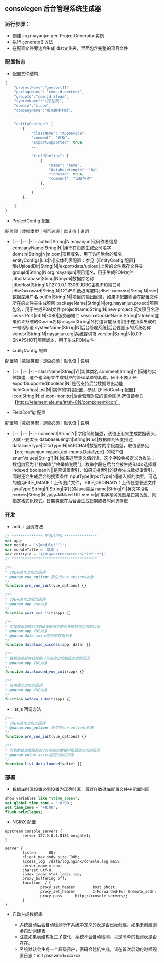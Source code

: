 ## consolegen 后台管理系统生成器

### 运行步骤：

- 创建 org.mayanjun.gen.ProjectGenerator 实例
- 执行 generate() 方法
- 在配置文件旁边会生成 dist文件夹，里面包含完整的项目文件

### 配置指南

- 配置文件结构

```javascript
{
    "projectName":"gentest11",
    "packageName": "com.jd.gentest",
    "groupId":"com.jd.zteam",
    "systemName":"北京法院",
    "domain":"m.com",
    "companyName":"京东数字科技",
    ...
    
    "entityConfigs": [
        {
            "className": "AppDevice",
            "comment": "设备",
            "exportSupported": true,
            ...
            
            "fieldConfigs": [
                {
                    "name": "name",
                    "databaseLength": "64",
                    "indexed": true,
                    "comment": "设备名称"
                },
                ...
            ]
        },
        ...
    ]
}
```

- ProjectConfig 配置

配置项 | 数据类型 | 是否必须 | 默认值 | 说明
- | :-: | :-: |-| -
author|String|N|mayanjun|代码作者信息
companyName|String|N||用于在页脚生成公司名字
domain|String|N|m.com|项目域名，用于访问后台的域名
entityConfigs|List|N||实体列表配置：参见【EntityConfig 配置】
fileUploadDir|String|N|/export/data/upload|上传的文件保存文件夹
groupId|String|N|org.mayanjun|项目组名，用于生成POM文件
jdbcDatabase|String|N|mydb|数据库名称
jdbcHost|String|N|127.0.0.1:3306|JDBC主机IP和端口号
jdbcPassword|String|N|123456|数据库密码
jdbcUsername|String|N|root|数据库用户名
outDir|String|N||项目的输出目录，如果不配置则会在配置文件所在的文件夹生成项目
packageName|String|N|org.mayanjun.project|项目包名，用于生成POM文件
projectName|String|N|new-project|英文项目名称
serverPort|int|N|8080|服务器端口
sessionCookieName|String|N|token|登录验证系统的Cookie名称
slogan|String|N|打造智能系统|用于在页脚生成的一句话标语
systemName|String|N|后台管理系统|后台要显示的系统名称
vendor|String|N|mayanjun.org|系统提供商
version|String|N|0.0.1-SNAPSHOT|项目版本，用于生成POM文件

- EntityConfig 配置

配置项 | 数据类型 | 是否必须 | 默认值 | 说明
- | :-: | :-: |-| -
className|String|Y||实体类名
comment|String|Y||简短的实体描述，这个也会用来生成对应的管理菜单的名称，因此不要太长
exportSupported|boolean|N||是否支持后台数据导出功能
fieldConfigs|List|N||实体的字段配置，参见【FieldConfig 配置】
icon|String|N|el-icon-monitor|后台管理对应的菜单图标,选值请参见【https://element.ele.me/#/zh-CN/component/icon】

- FieldConfig 配置

配置项 | 数据类型 | 是否必须 | 默认值 | 说明
- | :-: | :-: |-| -
comment|String|Y||字段简短描述，该值还用来生成数据表头，因此不要太长
databaseLength|String|N|64|数据库的长度描述
databaseType|DataType|N|VARCHAR|数据库的字段类型，取值请参见【org.mayanjun.myjack.api.enums.DataType】的枚举值
enumValues|String[]|N||如果这里定义值的话，这个字段会被定义为枚举： 数组内容为 ["枚举值","枚举值说明"]，枚举字段在后台会被生成Radio选择框
indexed|boolean|N||是否设置索引，如果支持索引的话会生成数据库索引，同时还会生成后台的搜索条件
inputType|InputType|N||输入框的类型，可选的值为FILE_IMAGE：上传图片文件， FILE_ORDINARY：上传任意普通文件
javaType|String|N|String|字段的Java类型
name|String|Y||英文字段名
pattern|String|N|yyyy-MM-dd HH:mm:ss|如果字段的类型是日期类型，则指定格式化模式。日期类型在后台会生成日期或者时间选择框


### 开发

- add.js 回调方法

```javascript
// ************** REQUIRED ***************
var app;
var module = '${module!""}';
var moduleTitle = '菜单';
var entityId = '${RequestParameters["id"]!""}';
// ***************************************

/**
* VUE初始化之前的回调
* @param vue_options 原生的vue options对象
*/
function pre_vue_init(vue_options) {}

/**
* VUE初始化之后的回调
* @param app vue对象
*/
function post_vue_init(app) {}

/**
* 实体数据加载后在VUE表单绑定的对象被替换之前的回调
* @param app VUE对象
* @param data axios响应的数据对象
*/
function dataload_success(app, data) {}

/**
* 数据加载后并且替换了标点绑定的数据之后的回调
* @param app VUE对象
*/
function dataloaded_vue_init(app) {}

/**
* 表单提交之前的回调
* @param app VUE对象
*/
function before_submit(app) {}
```

- list.js 回调方法

```javascript
/**
* VUE初始化之前的回调
* @param vue_options 原生的vue options对象
*/
function pre_vue_init(vue_options) {}

/**
* 列表数据加载后且在VUE绑定的数据对象赋值之前的回调
* @param value axios返回的响应对象
*/
function list_data_loaded(value) {}

```

### 部署

- 数据库时区设置必须设置为正确时区，最好在数据库配置文件中配置时区

```sql
show variables like "%time_zone%";
set global time_zone = '+8:00';
set time_zone = '+8:00';
flush privileges;
```

- NGINX 配置

```nginx
upstream console_servers {
        server 127.0.0.1:8181 weight=1;
}

server {
        listen      80;
	    client_max_body_size 100M;
        access_log  /data/log/nginx/console.log main;
        server_name m.com;
        charset utf-8;
        index index.html login.jsp;
	    proxy_buffering off;
        location  / {
                proxy_set_header        Host $host;
                proxy_set_header        X-Forwarded-For $remote_addr;
                proxy_pass      http://console_servers/;
        }
}

```

- 自动生成数据库

    - 系统启动后会自动检测所有系统中定义的表是否已经创建，如果未创建则会自动创建表。
    - 注意如果表结构发生了变化，系统不会自动检测，只是简单的检测表是否存在。
    - 系统默认会生成一个超级用户，密码会随机生成，请在首次启动的时候观察日志：init password=xxxxxx